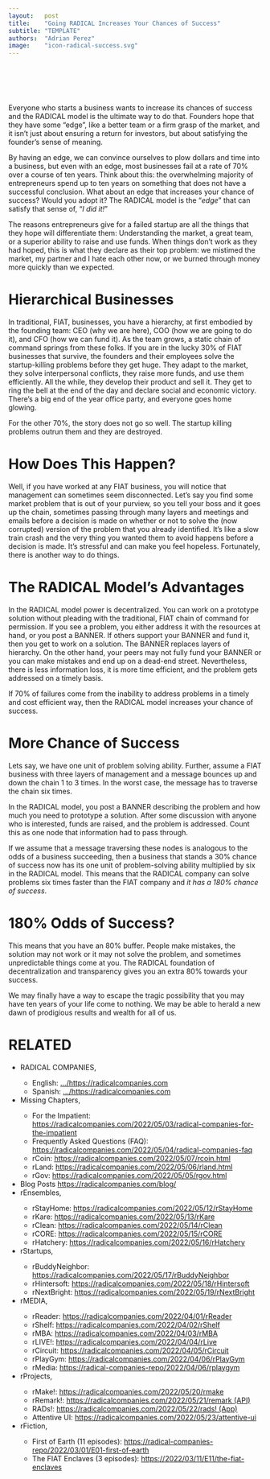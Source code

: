 ```yaml
---
layout:   post
title:    "Going RADICAL Increases Your Chances of Success"
subtitle: "TEMPLATE"
authors:  "Adrian Perez"
image:    "icon-radical-success.svg"
---
```


<div style="display:none;">
 <p>Everyone who starts a business wants to increase its chances of success and the <span class="_paradigm">RADICAL</span> model is the &ldquo;edge&rdquo; we think can make it a lot more likely to satisfy that sense of, &ldquo;I did it!&rdquo;</p>
</div>

<h1>&nbsp;</h1>
 <p>Everyone who starts a business wants to increase its chances of success and the <span class="_paradigm">RADICAL</span> model is the ultimate way to do that. Founders hope that they have some &ldquo;edge&rdquo;, like a better team or a firm grasp of the market, and it isn&rsquo;t just about ensuring a return for investors, but about satisfying the founder&rsquo;s sense of meaning.</p>
 <p>By having an edge, we can convince ourselves to plow dollars and time into a business, but even with an edge, most businesses fail at a rate of 70% over a course of ten years. Think about this: the overwhelming majority of entrepreneurs spend up to ten years on something that does not have a successful conclusion. What about an edge that increases your chance of success? Would you adopt it? The <span class="_paradigm">RADICAL</span> model is the &ldquo;<em>edge</em>&rdquo; that can satisfy that sense of, &ldquo;<em>I did it!</em>&rdquo;</p>
 <p>The reasons entrepreneurs give for a failed startup are all the things that they hope will differentiate them: Understanding the market, a great team, or a superior ability to raise and use funds. When things don&rsquo;t work as they had hoped, this is what they declare as their top problem: we mistimed the market, my partner and I hate each other now, or we burned through money more quickly than we expected.</p>

<h1>Hierarchical Businesses</h1>
 <p>In traditional, <span class="_paradigm">FIAT</span>, businesses, you have a hierarchy, at first embodied by the founding team: CEO (why we are here), COO (how we are going to do it), and CFO (how we can fund it). As the team grows, a static chain of command springs from these folks. If you are in the lucky 30% of <span class="_paradigm">FIAT</span> businesses that survive, the founders and their employees solve the startup-killing problems before they get huge. They adapt to the market, they solve interpersonal conflicts, they raise more funds, and use them efficiently. All the while, they develop their product and sell it. They get to ring the bell at the end of the day and declare social and economic victory. There&rsquo;s a big end of the year office party, and everyone goes home glowing.</p>
 <p>For the other 70%, the story does not go so well. The startup killing problems outrun them and they are destroyed.</p>

<h1>How Does This Happen?</h1>
 <p>Well, if you have worked at any <span class="_paradigm">FIAT</span> business, you will notice that management can sometimes seem disconnected. Let&rsquo;s say you find some market problem that is out of your purview, so you tell your boss and it goes up the chain, sometimes passing through many layers and meetings and emails before a decision is made on whether or not to solve the (now corrupted) version of the problem that you already identified. It&rsquo;s like a slow train crash and the very thing you wanted them to avoid happens before a decision is made. It&rsquo;s stressful and can make you feel hopeless. Fortunately, there is another way to do things.</p>

<h1>The <span class="_paradigm">RADICAL</span> Model&rsquo;s Advantages</h1>
 <p>In the <span class="_paradigm">RADICAL</span> model power is decentralized. You can work on a prototype solution without pleading with the traditional, <span class="_paradigm">FIAT</span> chain of command for permission. If you see a problem, you either address it with the resources at hand, or you post a <span class="_paradigm">BANNER</span>. If others support your <span class="_paradigm">BANNER</span> and fund it, then you get to work on a solution. The <span class="_paradigm">BANNER</span> replaces layers of hierarchy. On the other hand, your peers may not fully fund your <span class="_paradigm">BANNER</span> or you can make mistakes and end up on a dead-end street. Nevertheless, there is less information loss, it is more time efficient, and the problem gets addressed on a timely basis.</p>
 <p>If 70% of failures come from the inability to address problems in a timely and cost efficient way, then the <span class="_paradigm">RADICAL</span> model increases your chance of success.</p>

<h1>More Chance of Success</h1>
 <p>Lets say, we have one unit of problem solving ability. Further, assume a <span class="_paradigm">FIAT</span> business with three layers of management and a message bounces up and down the chain 1 to 3 times. In the worst case, the message has to traverse the chain six times.</p>
 <p>In the <span class="_paradigm">RADICAL</span> model, you post a <span class="_paradigm">BANNER</span> describing the problem and how much you need to prototype a solution. After some discussion with anyone who is interested, funds are raised, and the problem is addressed. Count this as one node that information had to pass through.</p>
 <p>If we assume that a message traversing these nodes is analogous to the odds of a business succeeding, then a business that stands a 30% chance of success now has its one unit of problem-solving ability multiplied by six in the <span class="_paradigm">RADICAL</span> model. This means that the <span class="_paradigm">RADICAL</span> company can solve problems six times faster than the <span class="_paradigm">FIAT</span> company and <em>it has a 180% chance of success</em>.</p>

<h1>180% Odds of Success?</h1>
 <p>This means that you have an 80% buffer. People make mistakes, the solution may not work or it may not solve the problem, and sometimes unpredictable things come at you. The <span class="_paradigm">RADICAL</span> foundation of decentralization and transparency gives you an extra 80% towards your success.</p>
 <p>We may finally have a way to escape the tragic possibility that you may have ten years of your life come to nothing. We may be able to herald a new dawn of prodigious results and wealth for all of us.</p>

<h1 class="_section">RELATED</h1>
 <ul>
  <li>RADICAL COMPANIES,</li>
   <ul>
    <li><a>English</a>: <a href="https://radicalcompanies.com" target="_blank">&hellip;/https://radicalcompanies.com</a></li>
    <li><a>Spanish</a>: <a href="https://radicalcompanies.com" target="_blank">&hellip;/https://radicalcompanies.com</a></li>
   </ul>
  <li>Missing Chapters,</li>
   <ul>
    <li>For the Impatient: <a href="https://radicalcompanies.com/2022/05/03/radical-companies-for-the-impatient" target="_blank">https://radicalcompanies.com/2022/05/03/radical-companies-for-the-impatient</a></li>
    <li>Frequently Asked Questions (FAQ): <a href="https://radicalcompanies.com/2022/05/04/radical-companies-faq" target="_blank">https://radicalcompanies.com/2022/05/04/radical-companies-faq</a></li>
    <li>rCoin: <a href="https://radicalcompanies.com/2022/05/07/rcoin.html" target="_blank">https://radicalcompanies.com/2022/05/07/rcoin.html</a></li>
    <li>rLand: <a href="https://radicalcompanies.com/2022/05/06/rland.html" target="_blank">https://radicalcompanies.com/2022/05/06/rland.html</a></li>
    <li>rGov: <a href="https://radicalcompanies.com/2022/05/05/rgov.html" target="_blank">https://radicalcompanies.com/2022/05/05/rgov.html</a></li>
   </ul>
   <li>Blog Posts <a href="https://radicalcompanies.com/blog/" target="_blank">https://radicalcompanies.com/blog/</a></li>
   <li>rEnsembles,</li>
    <ul>
     <li> rStayHome: <a href="https://radicalcompanies.com/2022/05/12/rStayHome" target="_blank">https://radicalcompanies.com/2022/05/12/rStayHome</a></li>
     <li>     rKare: <a href="https://radicalcompanies.com/2022/05/13/rKare" target="_blank">https://radicalcompanies.com/2022/05/13/rKare</a></li>
     <li>    rClean: <a href="https://radicalcompanies.com/2022/05/14/rClean" target="_blank">https://radicalcompanies.com/2022/05/14/rClean</a></li>
     <li>     rCORE: <a href="https://radicalcompanies.com/2022/05/15/rCORE" target="_blank">https://radicalcompanies.com/2022/05/15/rCORE</a></li>
     <li>rHatchery: <a href="https://radicalcompanies.com/2022/05/16/rHatchery" target="_blank">https://radicalcompanies.com/2022/05/16/rHatchery</a></li>
    </ul>
   <li>rStartups,</li>
    <ul>
     <li>rBuddyNeighbor: <a href="https://radicalcompanies.com/2022/05/17/rBuddyNeighbor" target="_blank">https://radicalcompanies.com/2022/05/17/rBuddyNeighbor</a></li>
     <li>   rHintersoft: <a href="https://radicalcompanies.com/2022/05/18/rHintersoft" target="_blank">https://radicalcompanies.com/2022/05/18/rHintersoft</a></li> 
     <li>   rNextBright: <a href="https://radicalcompanies.com/2022/05/19/rNextBright" target="_blank">https://radicalcompanies.com/2022/05/19/rNextBright</a></li>
    </ul>
   <li>rMEDIA,</li>
    <ul>
     <li> rReader: <a href="https://radicalcompanies.com/2022/04/01/rReader" target="_blank">https://radicalcompanies.com/2022/04/01/rReader</a></li>
     <li>  rShelf: <a href="https://radicalcompanies.com/2022/04/02/rShelf" target="_blank">https://radicalcompanies.com/2022/04/02/rShelf</a></li>
     <li>    rMBA: <a href="https://radicalcompanies.com/2022/04/03/rMBA" target="_blank">https://radicalcompanies.com/2022/04/03/rMBA</a></li>
     <li>  rLIVE!: <a href="https://radicalcompanies.com/2022/04/04/rLive" target="_blank">https://radicalcompanies.com/2022/04/04/rLive</a></li>
     <li>rCircuit: <a href="https://radicalcompanies.com/2022/04/05/rCircuit" target="_blank">https://radicalcompanies.com/2022/04/05/rCircuit</a></li>
     <li>rPlayGym: <a href="https://radicalcompanies.com/2022/04/06/rPlayGym" target="_blank">https://radicalcompanies.com/2022/04/06/rPlayGym</a></li>
     <li>  rMedia: <a href="https://radical-companies-repo/2022/04/06/rplaygym" target="_blank">https://radical-companies-repo/2022/04/06/rplaygym</a></li>
    </ul>
   <li>rProjects,</li>
    <ul>
     <li>      rMake!: <a href="https://radicalcompanies.com/2022/05/20/rmake" target="_blank">https://radicalcompanies.com/2022/05/20/rmake</a></li>
     <li>    rRemark!: <a href="https://radicalcompanies.com/2022/05/21/remark" target="_blank">https://radicalcompanies.com/2022/05/21/remark (API)</a></li>
     <li>       RADs!: <a href="https://radicalcompanies.com/2022/05/22/rads!" target="_blank">https://radicalcompanies.com/2022/05/22/rads! (App)</a></li>
     <li>Attentive UI: <a href="https://radicalcompanies.com/2022/05/23/attentive-ui" target="_blank">https://radicalcompanies.com/2022/05/23/attentive-ui</a></li>
    </ul>
   <li>rFiction,</li>
    <ul>
     <li>  First of Earth (11 episodes): <a href="https://radical-companies-repo/2022/03/01/E01-first-of-earth" target="_blank">https://radical-companies-repo/2022/03/01/E01-first-of-earth</a></li>
     <li>The FIAT Enclaves (3 episodes): <a href="https://2022/03/11/E11/the-fiat-enclaves" target="_blank">https://2022/03/11/E11/the-fiat-enclaves</a></li>
    </ul>
